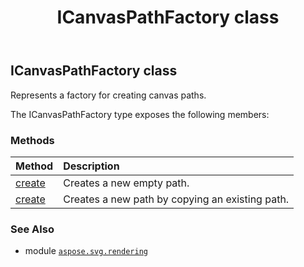 ﻿---
title: ICanvasPathFactory class
second_title: Aspose.SVG for Python via .NET API References
description: 
type: docs
weight: 90
url: /python-net/aspose.svg.rendering/icanvaspathfactory/
is_root: false
---

## ICanvasPathFactory class

Represents a factory for creating canvas paths.



The ICanvasPathFactory type exposes the following members:

### Methods
| Method | Description |
| :- | :- |
| [create](/svg/python-net/aspose.svg.rendering/icanvaspathfactory/create/#) | Creates a new empty path. |
| [create](/svg/python-net/aspose.svg.rendering/icanvaspathfactory/create/#aspose.svg.rendering.IPath) | Creates a new path by copying an existing path. |



### See Also
* module [`aspose.svg.rendering`](..)
